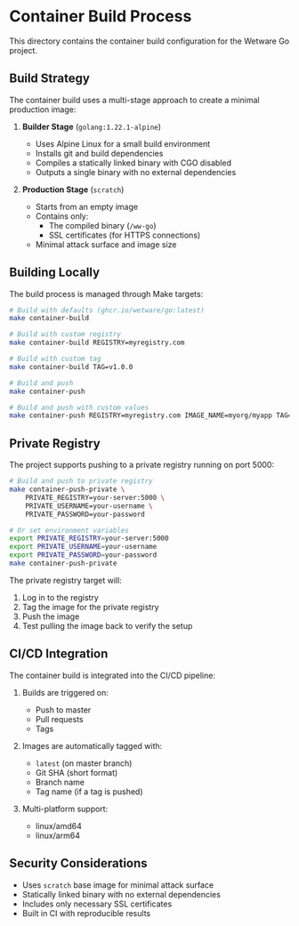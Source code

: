 # Container Build Process

This directory contains the container build configuration for the Wetware Go project.

## Build Strategy

The container build uses a multi-stage approach to create a minimal production image:

1. **Builder Stage** (`golang:1.22.1-alpine`)
   - Uses Alpine Linux for a small build environment
   - Installs git and build dependencies
   - Compiles a statically linked binary with CGO disabled
   - Outputs a single binary with no external dependencies

2. **Production Stage** (`scratch`)
   - Starts from an empty image
   - Contains only:
     - The compiled binary (`/ww-go`)
     - SSL certificates (for HTTPS connections)
   - Minimal attack surface and image size

## Building Locally

The build process is managed through Make targets:

```bash
# Build with defaults (ghcr.io/wetware/go:latest)
make container-build

# Build with custom registry
make container-build REGISTRY=myregistry.com

# Build with custom tag
make container-build TAG=v1.0.0

# Build and push
make container-push

# Build and push with custom values
make container-push REGISTRY=myregistry.com IMAGE_NAME=myorg/myapp TAG=v1.0.0
```

## Private Registry

The project supports pushing to a private registry running on port 5000:

```bash
# Build and push to private registry
make container-push-private \
    PRIVATE_REGISTRY=your-server:5000 \
    PRIVATE_USERNAME=your-username \
    PRIVATE_PASSWORD=your-password

# Or set environment variables
export PRIVATE_REGISTRY=your-server:5000
export PRIVATE_USERNAME=your-username
export PRIVATE_PASSWORD=your-password
make container-push-private
```

The private registry target will:
1. Log in to the registry
2. Tag the image for the private registry
3. Push the image
4. Test pulling the image back to verify the setup

## CI/CD Integration

The container build is integrated into the CI/CD pipeline:

1. Builds are triggered on:
   - Push to master
   - Pull requests
   - Tags

2. Images are automatically tagged with:
   - `latest` (on master branch)
   - Git SHA (short format)
   - Branch name
   - Tag name (if a tag is pushed)

3. Multi-platform support:
   - linux/amd64
   - linux/arm64

## Security Considerations

- Uses `scratch` base image for minimal attack surface
- Statically linked binary with no external dependencies
- Includes only necessary SSL certificates
- Built in CI with reproducible results 